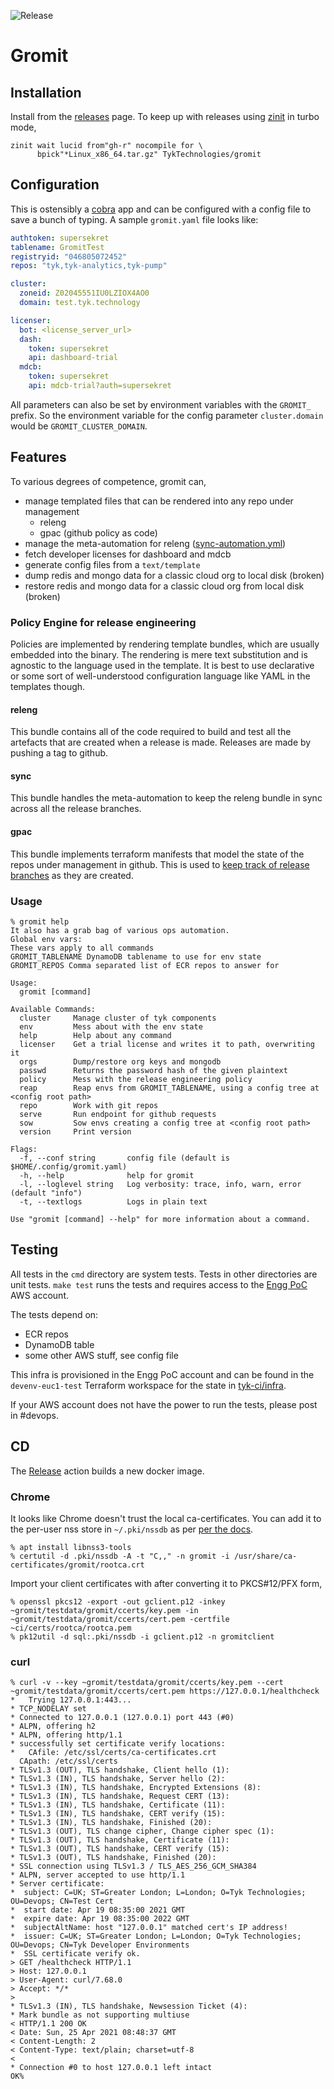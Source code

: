 ![Release](https://github.com/TykTechnologies/gromit/workflows/Release/badge.svg?branch=master)

# Gromit

## Installation
Install from the [releases](releases) page. To keep up with releases using [zinit](https://github.com/zdharma/zinit) in turbo mode, 

``` shell
zinit wait lucid from"gh-r" nocompile for \
      bpick"*Linux_x86_64.tar.gz" TykTechnologies/gromit
```

## Configuration
This is ostensibly a [cobra](https://github.com/spf13/cobra "cobra cli") app and can be configured with a config file to save a bunch of typing. A sample `gromit.yaml` file looks like:

``` yaml
authtoken: supersekret
tablename: GromitTest
registryid: "046805072452"
repos: "tyk,tyk-analytics,tyk-pump"

cluster:
  zoneid: Z02045551IU0LZIOX4AO0
  domain: test.tyk.technology

licenser:
  bot: <license_server_url>
  dash:
    token: supersekret
    api: dashboard-trial
  mdcb:
    token: supersekret
    api: mdcb-trial?auth=supersekret
```

All parameters can also be set by environment variables with the `GROMIT_` prefix. So the environment variable for the config parameter `cluster.domain` would be `GROMIT_CLUSTER_DOMAIN`.

## Features
To various degrees of competence, gromit can,
- manage templated files that can be rendered into any repo under management
  * releng
  * gpac (github policy as code)
- manage the meta-automation for releng ([sync-automation.yml](policy/templates/sync-automation.tmpl "template"))
- fetch developer licenses for dashboard and mdcb
- generate config files from a `text/template`
- dump redis and mongo data for a classic cloud org to local disk (broken)
- restore redis and mongo data for a classic cloud org from local disk (broken)

### Policy Engine for release engineering
Policies are implemented by rendering template bundles, which are usually embedded into the binary. The rendering is mere text substitution and is agnostic to the language used in the template. It is best to use declarative or some sort of well-understood configuration language like YAML in the templates though.

#### releng
This bundle contains all of the code required to build and test all the artefacts that are created when a release is made. Releases are made by pushing a tag to github. 

#### sync
This bundle handles the meta-automation to keep the releng bundle in sync across all the release branches. 

#### gpac
This bundle implements terraform manifests that model the state of the repos under management in github. This is used to [keep track of release branches](https://tyktech.atlassian.net/wiki/spaces/EN/pages/1907228677/Release+branches) as they are created.

### Usage
``` shellsession
% gromit help
It also has a grab bag of various ops automation.
Global env vars:
These vars apply to all commands
GROMIT_TABLENAME DynamoDB tablename to use for env state
GROMIT_REPOS Comma separated list of ECR repos to answer for

Usage:
  gromit [command]

Available Commands:
  cluster     Manage cluster of tyk components
  env         Mess about with the env state
  help        Help about any command
  licenser    Get a trial license and writes it to path, overwriting it
  orgs        Dump/restore org keys and mongodb
  passwd      Returns the password hash of the given plaintext
  policy      Mess with the release engineering policy
  reap        Reap envs from GROMIT_TABLENAME, using a config tree at <config root path>
  repo        Work with git repos
  serve       Run endpoint for github requests
  sow         Sow envs creating a config tree at <config root path>
  version     Print version

Flags:
  -f, --conf string       config file (default is $HOME/.config/gromit.yaml)
  -h, --help              help for gromit
  -l, --loglevel string   Log verbosity: trace, info, warn, error (default "info")
  -t, --textlogs          Logs in plain text

Use "gromit [command] --help" for more information about a command.
```

## Testing
All tests in the `cmd` directory are system tests. Tests in other directories are unit tests. `make test` runs the tests and requires access to the [Engg PoC](https://046805072452/signing/aws/amazon.com/console/) AWS account.

The tests depend on:
- ECR repos
- DynamoDB table
- some other AWS stuff, see config file

This infra is provisioned in the Engg PoC account and can be found in the `devenv-euc1-test` Terraform workspace for the state in [tyk-ci/infra](https://github.com/TykTechnologies/tyk-ci/tree/master/infra).

If your AWS account does not have the power to run the tests, please post in #devops.

## CD
The [Release](https://github.com/TykTechnologies/gromit/actions?query=workflow%3ARelease) action builds a new docker image.

### Chrome
It looks like Chrome doesn't trust the local ca-certificates. You can add it to the per-user nss store in `~/.pki/nssdb` as per [per the docs](https://chromium.googlesource.com/chromium/src/+/master/docs/linux/cert_management.md).

``` shellsession
% apt install libnss3-tools
% certutil -d .pki/nssdb -A -t "C,," -n gromit -i /usr/share/ca-certificates/gromit/rootca.crt
```

Import your client certificates with after converting it to PKCS#12/PFX form,

``` shellsession
% openssl pkcs12 -export -out gclient.p12 -inkey ~gromit/testdata/gromit/ccerts/key.pem -in ~gromit/testdata/gromit/ccerts/cert.pem -certfile ~ci/certs/rootca/rootca.pem 
% pk12util -d sql:.pki/nssdb -i gclient.p12 -n gromitclient
```

### curl

``` shellsession
% curl -v --key ~gromit/testdata/gromit/ccerts/key.pem --cert ~gromit/testdata/gromit/ccerts/cert.pem https://127.0.0.1/healthcheck
*   Trying 127.0.0.1:443...
* TCP_NODELAY set
* Connected to 127.0.0.1 (127.0.0.1) port 443 (#0)
* ALPN, offering h2
* ALPN, offering http/1.1
* successfully set certificate verify locations:
*   CAfile: /etc/ssl/certs/ca-certificates.crt
  CApath: /etc/ssl/certs
* TLSv1.3 (OUT), TLS handshake, Client hello (1):
* TLSv1.3 (IN), TLS handshake, Server hello (2):
* TLSv1.3 (IN), TLS handshake, Encrypted Extensions (8):
* TLSv1.3 (IN), TLS handshake, Request CERT (13):
* TLSv1.3 (IN), TLS handshake, Certificate (11):
* TLSv1.3 (IN), TLS handshake, CERT verify (15):
* TLSv1.3 (IN), TLS handshake, Finished (20):
* TLSv1.3 (OUT), TLS change cipher, Change cipher spec (1):
* TLSv1.3 (OUT), TLS handshake, Certificate (11):
* TLSv1.3 (OUT), TLS handshake, CERT verify (15):
* TLSv1.3 (OUT), TLS handshake, Finished (20):
* SSL connection using TLSv1.3 / TLS_AES_256_GCM_SHA384
* ALPN, server accepted to use http/1.1
* Server certificate:
*  subject: C=UK; ST=Greater London; L=London; O=Tyk Technologies; OU=Devops; CN=Test Cert
*  start date: Apr 19 08:35:00 2021 GMT
*  expire date: Apr 19 08:35:00 2022 GMT
*  subjectAltName: host "127.0.0.1" matched cert's IP address!
*  issuer: C=UK; ST=Greater London; L=London; O=Tyk Technologies; OU=Devops; CN=Tyk Developer Environments
*  SSL certificate verify ok.
> GET /healthcheck HTTP/1.1
> Host: 127.0.0.1
> User-Agent: curl/7.68.0
> Accept: */*
> 
* TLSv1.3 (IN), TLS handshake, Newsession Ticket (4):
* Mark bundle as not supporting multiuse
< HTTP/1.1 200 OK
< Date: Sun, 25 Apr 2021 08:48:37 GMT
< Content-Length: 2
< Content-Type: text/plain; charset=utf-8
< 
* Connection #0 to host 127.0.0.1 left intact
OK%
```
